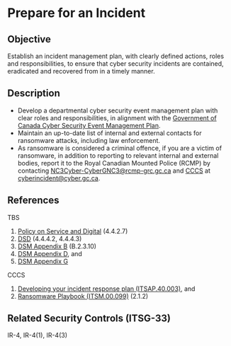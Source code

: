 # Prepare for an Incident

## Objective

Establish an incident management plan, with clearly defined actions, roles and responsibilities, to ensure that cyber
security incidents are contained, eradicated and recovered from in a timely manner.

## Description

- Develop a departmental cyber security event management plan with clear roles and responsibilities, in alignment with the [Government of Canada Cyber Security Event Management Plan](https://www.canada.ca/en/government/system/digital-government/online-security-privacy/security-identity-management/government-canada-cyber-security-event-management-plan.html#toc5).
- Maintain an up-to-date list of internal and external contacts for ransomware attacks, including law enforcement.
- As ransomware is considered a criminal offence, if you are a victim of ransomware, in addition to reporting to relevant internal and external bodies, report it to the Royal Canadian Mounted Police (RCMP) by contacting NC3Cyber-CyberGNC3@rcmp-grc.gc.ca and [CCCS](https://cyber.gc.ca/en/incident-management) at cyberincident@cyber.gc.ca.

## References

TBS

1. [Policy on Service and Digital](https://www.tbs-sct.gc.ca/pol/doc-eng.aspx?id=32603) (4.4.2.7)
2. [DSD](https://www.tbs-sct.gc.ca/pol/doc-eng.aspx?id=32601) (4.4.4.2, 4.4.4.3)
3. [DSM Appendix B](https://www.tbs-sct.gc.ca/pol/doc-eng.aspx?id=32611&section=procedure&p=B#appB) (B.2.3.10)
4. [DSM Appendix D](https://www.tbs-sct.gc.ca/pol/doc-eng.aspx?id=32611#appD), and
5. [DSM Appendix G](https://www.tbs-sct.gc.ca/pol/doc-eng.aspx?id=32611#appG)

CCCS

1. [Developing your incident response plan (ITSAP.40.003)](https://cyber.gc.ca/en/guidance/developing-your-incident-response-plan-itsap40003), and
2. [Ransomware Playbook (ITSM.00.099)](https://cyber.gc.ca/en/guidance/ransomware-playbook-itsm00099) (2.1.2)

## Related Security Controls (ITSG-33)

IR-4, IR-4(1), IR-4(3)
